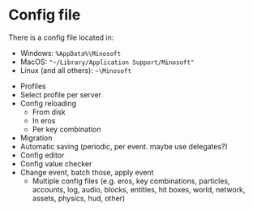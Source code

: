 # Config file

There is a config file located in:

* Windows: `%AppData%\Minosoft`
* MacOS: `"~/Library/Application Support/Minosoft"`
* Linux (and all others): `~\Minosoft`


- Profiles
- Select profile per server
- Config reloading
  - From disk
  - In eros
  - Per key combination
- Migration
- Automatic saving (periodic, per event. maybe use delegates?)
- Config editor
- Config value checker
- Change event, batch those, apply event
  - Multiple config files (e.g. eros, key combinations, particles, accounts, log, audio, blocks, entities, hit boxes, world, network, assets, physics, hud, other)
